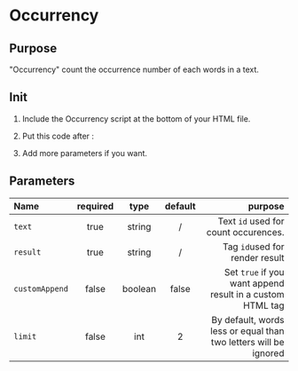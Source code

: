 Occurrency
===================

Purpose
------------
"Occurrency" count the occurrence number of each words in a text.

Init
-------
1. Include the Occurrency script at the bottom of your HTML file.
2. Put this code after :

    <script>
        Occurrency({
            text: "text",
            result: "result"
        });
    </script>

3. Add more parameters if you want.

Parameters
---------

Name | required | type | default | purpose
:- |:-: | :-: | :-: | -:
`text` | true | string | / | Text `id` used for count occurences.
`result` | true | string | / | Tag `id`used for render result
`customAppend` | false | boolean | false | Set `true` if you want append result in a custom HTML tag
`limit` | false | int | 2 | By default, words less or equal than two letters will be ignored